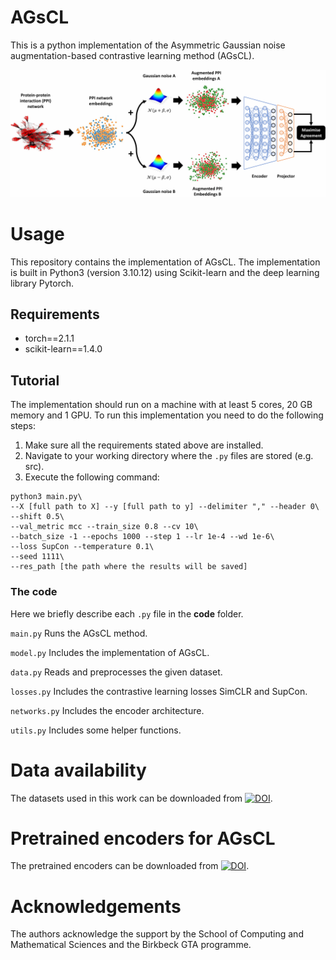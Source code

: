 # AGsCL
This is a python implementation of the Asymmetric Gaussian noise augmentation-based contrastive learning method (AGsCL).

<p align="center">
  <img src="images/Flowchart.png" width="1000" title="AGsCL flow-chart">
</p>

# Usage
This repository contains the implementation of AGsCL. The implementation is built in Python3 (version 3.10.12) using Scikit-learn and the deep learning library Pytorch. 

## Requirements
- torch==2.1.1
- scikit-learn==1.4.0

## Tutorial
The implementation should run on a machine with at least 5 cores, 20 GB memory and 1 GPU. To run this implementation you need to do the following steps:
1. Make sure all the requirements stated above are installed.
2. Navigate to your working directory where the `.py` files are stored (e.g. src).
3. Execute the following command:
```
python3 main.py\
--X [full path to X] --y [full path to y] --delimiter "," --header 0\
--shift 0.5\
--val_metric mcc --train_size 0.8 --cv 10\
--batch_size -1 --epochs 1000 --step 1 --lr 1e-4 --wd 1e-6\
--loss SupCon --temperature 0.1\
--seed 1111\
--res_path [the path where the results will be saved]
```

### The code
Here we briefly describe each `.py` file in the **code** folder.

`main.py` Runs the AGsCL method.

`model.py` Includes the implementation of AGsCL.

`data.py` Reads and preprocesses the given dataset.

`losses.py` Includes the contrastive learning losses SimCLR and SupCon.

`networks.py` Includes the encoder architecture.

`utils.py` Includes some helper functions.

# Data availability
The datasets used in this work can be downloaded from [![DOI](https://zenodo.org/badge/DOI/10.5281/zenodo.12143797.svg)](https://doi.org/10.5281/zenodo.12143797).

# Pretrained encoders for AGsCL
The pretrained encoders can be downloaded from [![DOI](https://zenodo.org/badge/DOI/10.5281/zenodo.12143797.svg)](https://doi.org/10.5281/zenodo.12143797).

# Acknowledgements
The authors acknowledge the support by the School of Computing and Mathematical Sciences and the Birkbeck GTA programme.
